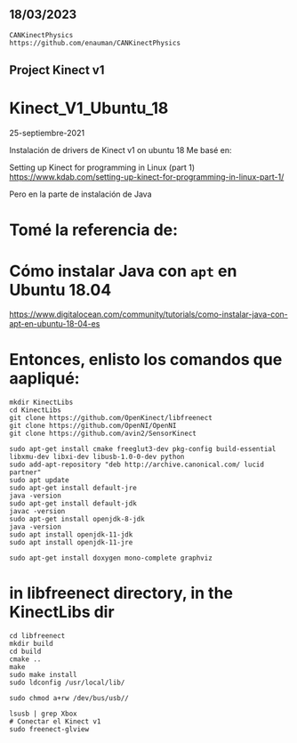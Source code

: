 ## 18/03/2023

```
CANKinectPhysics
https://github.com/enauman/CANKinectPhysics
```


## Project Kinect v1

# Kinect_V1_Ubuntu_18
25-septiembre-2021

Instalación de drivers de Kinect v1 on ubuntu 18
Me basé en:

Setting up Kinect for programming in Linux (part 1)
https://www.kdab.com/setting-up-kinect-for-programming-in-linux-part-1/

Pero en la parte de instalación de Java
# Tomé la referencia de:
# Cómo instalar Java con `apt` en Ubuntu 18.04
https://www.digitalocean.com/community/tutorials/como-instalar-java-con-apt-en-ubuntu-18-04-es

# Entonces, enlisto los comandos que aapliqué:

```
mkdir KinectLibs 
cd KinectLibs
git clone https://github.com/OpenKinect/libfreenect
git clone https://github.com/OpenNI/OpenNI
git clone https://github.com/avin2/SensorKinect

sudo apt-get install cmake freeglut3-dev pkg-config build-essential libxmu-dev libxi-dev libusb-1.0-0-dev python
sudo add-apt-repository "deb http://archive.canonical.com/ lucid partner"
sudo apt update
sudo apt-get install default-jre
java -version
sudo apt-get install default-jdk
javac -version
sudo apt-get install openjdk-8-jdk
java -version
sudo apt install openjdk-11-jdk
sudo apt install openjdk-11-jre

sudo apt-get install doxygen mono-complete graphviz
```

# in libfreenect directory, in the KinectLibs dir
```
cd libfreenect
mkdir build
cd build
cmake ..
make
sudo make install
sudo ldconfig /usr/local/lib/
 
sudo chmod a+rw /dev/bus/usb//

lsusb | grep Xbox
# Conectar el Kinect v1
sudo freenect-glview
```
